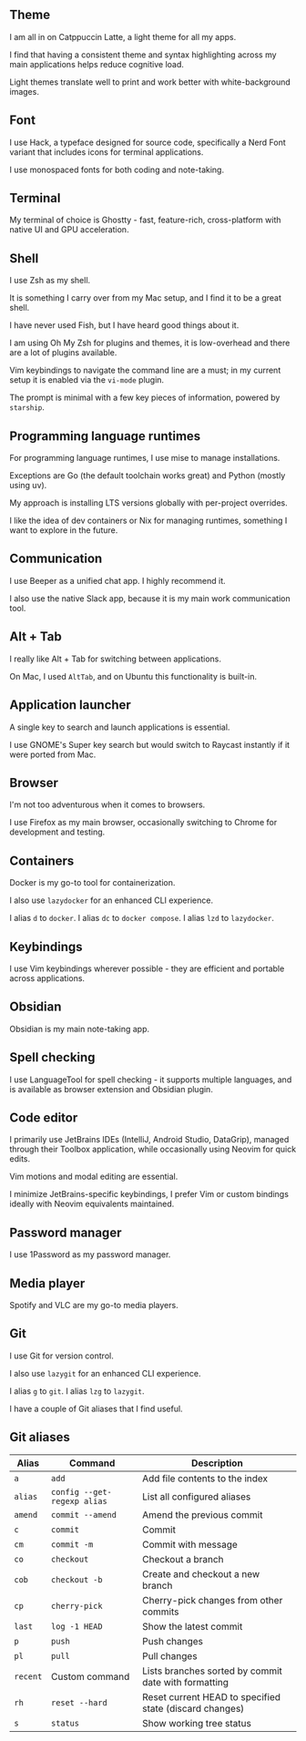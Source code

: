 ## Theme

I am all in on Catppuccin Latte, a light theme for all my apps.

I find that having a consistent theme and syntax highlighting across my main applications helps reduce cognitive load.

Light themes translate well to print and work better with white-background images.

## Font

I use Hack, a typeface designed for source code, specifically a Nerd Font variant that includes icons for terminal applications.

I use monospaced fonts for both coding and note-taking.

## Terminal

My terminal of choice is Ghostty - fast, feature-rich, cross-platform with native UI and GPU acceleration.

## Shell

I use Zsh as my shell.

It is something I carry over from my Mac setup, and I find it to be a great shell.

I have never used Fish, but I have heard good things about it.

I am using Oh My Zsh for plugins and themes, it is low-overhead and there are a lot of plugins available.

Vim keybindings to navigate the command line are a must; in my current setup it is enabled via the `vi-mode` plugin.

The prompt is minimal with a few key pieces of information, powered by `starship`.

## Programming language runtimes

For programming language runtimes, I use mise to manage installations.

Exceptions are Go (the default toolchain works great) and Python (mostly using uv).

My approach is installing LTS versions globally with per-project overrides.

I like the idea of dev containers or Nix for managing runtimes, something I want to explore in the future.

## Communication

I use Beeper as a unified chat app. I highly recommend it.

I also use the native Slack app, because it is my main work communication tool.

## Alt + Tab

I really like Alt + Tab for switching between applications.

On Mac, I used `AltTab`, and on Ubuntu this functionality is built-in.

## Application launcher

A single key to search and launch applications is essential.

I use GNOME's Super key search but would switch to Raycast instantly if it were ported from Mac.

## Browser

I'm not too adventurous when it comes to browsers.

I use Firefox as my main browser, occasionally switching to Chrome for development and testing.

## Containers

Docker is my go-to tool for containerization.

I also use `lazydocker` for an enhanced CLI experience.

I alias `d` to `docker`.
I alias `dc` to `docker compose`.
I alias `lzd` to `lazydocker`.

## Keybindings

I use Vim keybindings wherever possible - they are efficient and portable across applications.

## Obsidian

Obsidian is my main note-taking app.

## Spell checking

I use LanguageTool for spell checking - it supports multiple languages, and is available as browser extension and Obsidian plugin.

## Code editor

I primarily use JetBrains IDEs (IntelliJ, Android Studio, DataGrip), managed through their Toolbox application, while occasionally using Neovim for quick edits.

Vim motions and modal editing are essential.

I minimize JetBrains-specific keybindings, I prefer Vim or custom bindings ideally with Neovim equivalents maintained.

## Password manager

I use 1Password as my password manager.

## Media player

Spotify and VLC are my go-to media players.

## Git

I use Git for version control.

I also use `lazygit` for an enhanced CLI experience.

I alias `g` to `git`.
I alias `lzg` to `lazygit`.

I have a couple of Git aliases that I find useful.

## Git aliases

| Alias    | Command                     | Description                                             |
|----------|-----------------------------|---------------------------------------------------------|
| `a`      | `add`                       | Add file contents to the index                          |
| `alias`  | `config --get-regexp alias` | List all configured aliases                             |
| `amend`  | `commit --amend`            | Amend the previous commit                               |
| `c`      | `commit`                    | Commit                                                  |
| `cm`     | `commit -m`                 | Commit with message                                     |
| `co`     | `checkout`                  | Checkout a branch                                       |
| `cob`    | `checkout -b`               | Create and checkout a new branch                        |
| `cp`     | `cherry-pick`               | Cherry-pick changes from other commits                  |
| `last`   | `log -1 HEAD`               | Show the latest commit                                  |
| `p`      | `push`                      | Push changes                                            |
| `pl`     | `pull`                      | Pull changes                                            |
| `recent` | Custom command              | Lists branches sorted by commit date with formatting    |
| `rh`     | `reset --hard`              | Reset current HEAD to specified state (discard changes) |
| `s`      | `status`                    | Show working tree status                                |